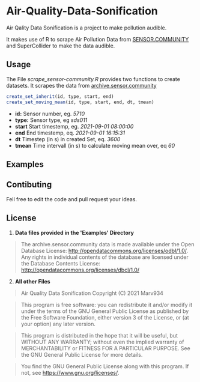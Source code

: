 # Air-Quality-Data-Sonification

Air Qality Data Sonification is a project to make pollution audible.

It makes use of R to scrape Air Pollution Data from [SENSOR.COMMUNITY](https://sensor.community) and SuperCollider to make the data audible.

## Usage

The File *scrape_sensor-community.R* provides two functions to create datasets. It scrapes the data from [archive.sensor.community](https://archive.sensor.community/)

```R
create_set_inherit(id, type, start, end)
create_set_moving_mean(id, type, start, end, dt, tmean)
```

- **id:** Sensor number, eg. *5710*
- **type:** Sensor type, eg *sds011*
- **start** Start timestemp, eg. *2021-09-01 08:00:00*
- **end** End timestemp, eq. *2021-09-01 16:15:31*
- **dt** Timestep (in s) in created Set, eq. *3600*
- **tmean** Time intervall (in s) to calculate moving mean over, eq *60*

## Examples

## Contibuting
Fell free to edit the code and pull request your ideas.

## License

1. **Data files provided in the 'Examples' Directory**
> The archive.sensor.community data is made available under the Open Database License: <http://opendatacommons.org/licenses/odbl/1.0/>. Any rights in individual contents of the database are licensed under the Database Contents License: <http://opendatacommons.org/licenses/dbcl/1.0/>
2. **All other Files**
>Air Quality Data Sonification
>Copyright (C) 2021  Marv934

>This program is free software: you can redistribute it and/or modify it under the terms of the GNU General Public License as published by the Free Software Foundation, either version 3 of the License, or (at your option) any later version.

>This program is distributed in the hope that it will be useful, but WITHOUT ANY WARRANTY; without even the implied warranty of MERCHANTABILITY or FITNESS FOR A PARTICULAR PURPOSE.  See the GNU General Public License for more details.

> You find the GNU General Public License along with this program.  If not, see <https://www.gnu.org/licenses/>.

